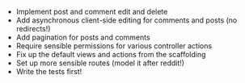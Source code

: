 * Implement post and comment edit and delete
* Add asynchronous client-side editing for comments and posts (no redirects!)
* Add pagination for posts and comments
* Require sensible permissions for various controller actions
* Fix up the default views and actions from the scaffolding
* Set up more sensible routes (model it after reddit!)
* Write the tests first!
